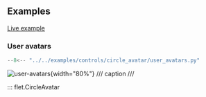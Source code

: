 ## Examples

[Live example](https://flet-controls-gallery.fly.dev/displays/circleavatar)

### User avatars

```python
--8<-- "../../examples/controls/circle_avatar/user_avatars.py"
```

![user-avatars](../../examples/controls/circle_avatar/media/user_avatars.png){width="80%"}
/// caption
///

::: flet.CircleAvatar
